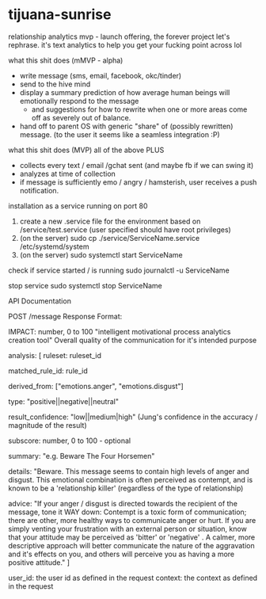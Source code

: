# tijuana-sunrise
relationship analytics mvp - launch offering, the forever project
let's rephrase. it's text analytics to help you get your fucking point across lol

what this shit does (mMVP - alpha)

- write message (sms, email, facebook, okc/tinder)
- send to the hive mind
- display a summary prediction of how average human beings will emotionally respond to the message 
    - and suggestions for how to rewrite when one or more areas come off as severely out of balance.
- hand off to parent OS with generic "share" of (possibly rewritten) message.
(to the user it seems like a seamless integration :P)


what this shit does (MVP)
all of the above PLUS

- collects every text / email /gchat sent (and maybe fb if we can swing it)
- analyzes at time of collection
- if message is sufficiently emo / angry / hamsterish, user receives a push notification.

installation as a service running on port 80

1. create a new .service file for the environment based on /service/test.service (user specified should have root privileges)
2. (on the server) sudo cp ./service/ServiceName.service /etc/systemd/system
3. (on the server) sudo systemctl start ServiceName

check if service started / is running 
    sudo journalctl -u ServiceName

stop service
    sudo systemctl stop ServiceName



  API Documentation

  POST /message Response Format:
 
  IMPACT: number, 0 to 100
  "intelligent motivational process analytics creation tool"
  Overall quality of the communication for it's intended purpose
  
  analysis: [
   ruleset: ruleset_id

   matched_rule_id: rule_id

   derived_from: ["emotions.anger", "emotions.disgust"]

   type: "positive||negative||neutral"

   result_confidence: "low||medium|high" (Jung's confidence in the accuracy / magnitude of the result)

   subscore: number, 0 to 100 - optional

   summary: "e.g. Beware The Four Horsemen"
  
   details: "Beware. This message seems to contain high levels of anger and disgust. This emotional combination is often perceived as 
   contempt, and is known to be a 'relationship killer' (regardless of the type of relationship)
  
   advice: "If your anger / disgust is directed towards the recipient of the message, tone it WAY down: Contempt is a toxic form of communication;
   there are other, more healthy ways to communicate anger or hurt. If you are simply venting your frustration with an external person or situation, 
   know that your attitude may be perceived as 'bitter' or 'negative' . A calmer, more descriptive approach will better communicate the nature 
   of the aggravation and it's effects on you, and others will perceive you as having a more positive attitude."
  ]

  user_id: the user id as defined in the request
  context: the context as defined in the request 
  
 
